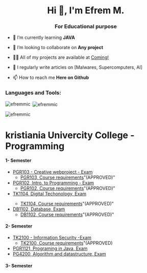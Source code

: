 <h1 align="center">Hi 👋, I'm Efrem M.</h1>
<h3 align="center">For Educational purpose</h3>


- 🌱 I’m currently learning **JAVA**

- 👯 I’m looking to collaborate on **Any project**

- 👨‍💻 All of my projects are available at [Coming!](Coming!)

- 📝 I regularly write articles on [Malwares, Supercomputers, AI]

- 📫 How to reach me **Here on Github**


<p align="left">
</p>

<h3 align="left">Languages and Tools:</h3>


<p><img align="left" src="https://github-readme-stats.vercel.app/api/top-langs?username=efremmic&show_icons=true&locale=en&layout=compact" alt="efremmic" /></p>

<p>&nbsp;<img align="center" src="https://github-readme-stats.vercel.app/api?username=efremmic&show_icons=true&locale=en" alt="efremmic" /></p>

<p><img align="center" src="https://github-readme-streak-stats.herokuapp.com/?user=efremmic&" alt="efremmic" /></p>


<h1> kristiania Univercity College - Programming </h1>

<h4>1- Semester </h4>
<ul dir="auto">
<li><a href="https://">PGR103 - Creative webproject - Exam</a> 
<ul dir="auto">
<li><a href="https:">PGR103, Course requirements</a>"(APPROVED)"</li> 
</ul>
</li>
<li><a href="https:">PGR102, Intro. to Programming - Exam</a> 
<ul dir="auto">
<li><a href="https:">PGR102, Course requirements</a>"(APPROVED)"</li>
</ul>
</li>
  
<li><a href="https:">TK1104, Digital Techonology, Exam</a></li>
<ul dir="auto">
<li><a href="https:">TK1104, Course requirements</a>"(APPROVED)"</li> 
</ul>
<li><a href="https:">DB1102, Database, Exam</a>
<ul dir="auto">
<li><a href="https:">DB1102, Course requirements</a>"(APPROVED)"</li> 
</ul>
</li>
</ul>

<h4> 2- Semester </h4>
<ul dir="auto">
<li><a href="https://">TK2100 - Information Security -Exam</a> 
<ul dir="auto">
<li><a href="https://github.com/EfremMic/INFORMATION-SECURITY-COURSE-REQUIREMENTS-TK2100-2023/blob/main/Innlevering-Stuxnet-Efrem.pdf">TK2100, Course requirements</a>"(APPROVED)</li> 
</ul>
  
<li><a href="https:">PGR1121, Programing in Java, Exam</a></li>

  
<li><a href="https://github.com/EfremMic/Data-Structure-And-Algorithms-EXAM-2023
">PG4200, Algorithm and datastructure, Exam</a></li>

  
  
  
  
</li>
</ul>

<h4>3- Semester </h4>


